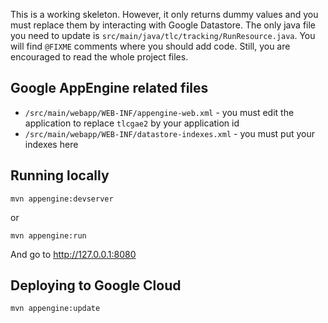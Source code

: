 This is a working skeleton. However, it only returns dummy values and you must replace them by interacting with Google Datastore.
The only java file you need to update is `src/main/java/tlc/tracking/RunResource.java`. You will find `@FIXME` comments where you should add code.
Still, you are encouraged to read the whole project files.

## Google AppEngine related files

  * `/src/main/webapp/WEB-INF/appengine-web.xml` - you must edit the application to replace `tlcgae2` by your application id
  * `/src/main/webapp/WEB-INF/datastore-indexes.xml` - you must put your indexes here

## Running locally

```
mvn appengine:devserver
```

or

```
mvn appengine:run
```

And go to http://127.0.0.1:8080

## Deploying to Google Cloud

```
mvn appengine:update
```

